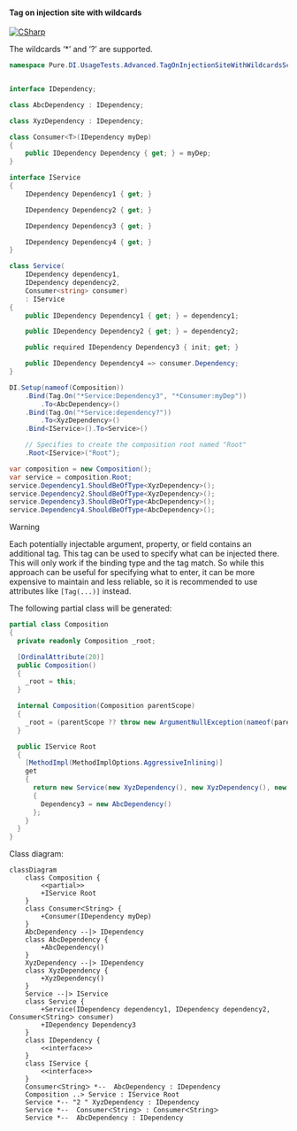#### Tag on injection site with wildcards

[![CSharp](https://img.shields.io/badge/C%23-code-blue.svg)](../tests/Pure.DI.UsageTests/Advanced/TagOnInjectionSiteWithWildcardsScenario.cs)

The wildcards ‘*’ and ‘?’ are supported.


```c#
namespace Pure.DI.UsageTests.Advanced.TagOnInjectionSiteWithWildcardsScenario;


interface IDependency;

class AbcDependency : IDependency;

class XyzDependency : IDependency;

class Consumer<T>(IDependency myDep)
{
    public IDependency Dependency { get; } = myDep;
}

interface IService
{
    IDependency Dependency1 { get; }

    IDependency Dependency2 { get; }

    IDependency Dependency3 { get; }

    IDependency Dependency4 { get; }
}

class Service(
    IDependency dependency1,
    IDependency dependency2,
    Consumer<string> consumer)
    : IService
{
    public IDependency Dependency1 { get; } = dependency1;

    public IDependency Dependency2 { get; } = dependency2;

    public required IDependency Dependency3 { init; get; }

    public IDependency Dependency4 => consumer.Dependency;
}

DI.Setup(nameof(Composition))
    .Bind(Tag.On("*Service:Dependency3", "*Consumer:myDep"))
        .To<AbcDependency>()
    .Bind(Tag.On("*Service:dependency?"))
        .To<XyzDependency>()
    .Bind<IService>().To<Service>()

    // Specifies to create the composition root named "Root"
    .Root<IService>("Root");

var composition = new Composition();
var service = composition.Root;
service.Dependency1.ShouldBeOfType<XyzDependency>();
service.Dependency2.ShouldBeOfType<XyzDependency>();
service.Dependency3.ShouldBeOfType<AbcDependency>();
service.Dependency4.ShouldBeOfType<AbcDependency>();
```

> [!WARNING]
> Each potentially injectable argument, property, or field contains an additional tag. This tag can be used to specify what can be injected there. This will only work if the binding type and the tag match. So while this approach can be useful for specifying what to enter, it can be more expensive to maintain and less reliable, so it is recommended to use attributes like `[Tag(...)]` instead.

The following partial class will be generated:

```c#
partial class Composition
{
  private readonly Composition _root;

  [OrdinalAttribute(20)]
  public Composition()
  {
    _root = this;
  }

  internal Composition(Composition parentScope)
  {
    _root = (parentScope ?? throw new ArgumentNullException(nameof(parentScope)))._root;
  }

  public IService Root
  {
    [MethodImpl(MethodImplOptions.AggressiveInlining)]
    get
    {
      return new Service(new XyzDependency(), new XyzDependency(), new Consumer<string>(new AbcDependency()))
      {
        Dependency3 = new AbcDependency()
      };
    }
  }
}
```

Class diagram:

```mermaid
classDiagram
	class Composition {
		<<partial>>
		+IService Root
	}
	class ConsumerᐸStringᐳ {
		+Consumer(IDependency myDep)
	}
	AbcDependency --|> IDependency
	class AbcDependency {
		+AbcDependency()
	}
	XyzDependency --|> IDependency
	class XyzDependency {
		+XyzDependency()
	}
	Service --|> IService
	class Service {
		+Service(IDependency dependency1, IDependency dependency2, ConsumerᐸStringᐳ consumer)
		+IDependency Dependency3
	}
	class IDependency {
		<<interface>>
	}
	class IService {
		<<interface>>
	}
	ConsumerᐸStringᐳ *--  AbcDependency : IDependency
	Composition ..> Service : IService Root
	Service *-- "2 " XyzDependency : IDependency
	Service *--  ConsumerᐸStringᐳ : ConsumerᐸStringᐳ
	Service *--  AbcDependency : IDependency
```

